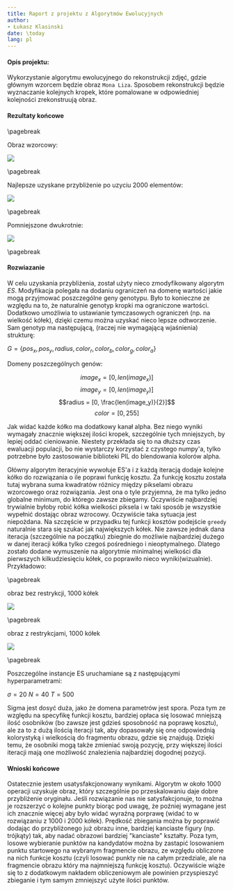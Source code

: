 ```yaml
---
title: Raport z projektu z Algorytmów Ewolucyjnych
author:
- Łukasz Klasinski
date: \today
lang: pl
---
```


#### Opis projektu:

Wykorzystanie algorytmu ewolucyjnego do rekonstrukcji zdjęć, gdzie głównym wzorcem będzie obraz `Mona Liza`. Sposobem rekonstrukcji będzie wyznaczanie kolejnych kropek, które pomalowane w odpowiedniej kolejności zrekonstruują obraz.


#### Rezultaty końcowe

\pagebreak

Obraz wzorcowy:

![](https://i.imgur.com/cajC8Pi.png)

\pagebreak

Najlepsze uzyskane przybliżenie po uzyciu $2000$ elementów:

![](https://i.imgur.com/4BaoxPF.png)

\pagebreak

Pomniejszone dwukrotnie:

![](https://i.imgur.com/HBLBn9j.png)

\pagebreak

#### Rozwiazanie

W celu uzyskania przybliżenia, został użyty nieco zmodyfikowany algorytm $ES$. Modyfikacja polegała na dodaniu ograniczeń na domenę wartości jakie mogą przyjmować poszczególne geny genotypu. Było to konieczne ze względu na to, że naturalnie genotyp kropki ma ograniczone wartości. Dodatkowo umożliwia to ustawianie tymczasowych ograniczeń (np. na wielkość kółek), dzięki czemu można uzyskać nieco lepsze odtworzenie. 
Sam genotyp ma następującą, (raczej nie wymagającą wjaśnienia) strukturę:

$G = \{pos_x, pos_y, radius, color_r, color_b, color_g, color_a\}$

Domeny poszczególnych genów:

$$image_x = [0, len(image_x)]$$
$$image_y = [0, len(image_y)]$$
$$radius = [0, \frac{len(image_y)}{2}]$$
$$color = [0, 255]$$

Jak widać każde kółko ma dodatkowy kanał alpha. Bez niego wyniki wymagały znacznie większej ilości kropek, szczególnie tych mniejszych, by lepiej oddać cieniowanie. Niestety przekłada się to na dłuższy czas ewaluacji populacji, bo nie wystarczy korzystać z czystego numpy'a, tylko potrzebne było zastosowanie biblioteki PIL do blendowania kolorów alpha.


Główny algorytm iteracyjnie wywołuje ES'a i z każdą iteracją dodaje kolejne kółko do rozwiązania o ile poprawi funkcję kosztu. Za funkcję kosztu została tutaj wybrana suma kwadratów różnicy między pikselami obrazu wzorcowego oraz rozwiązania. Jest ona o tyle przyjemna, że ma tylko jedno globalne minimum, do którego zawsze zbiegamy. Oczywiście najbardziej trywialnie byłoby robić kółka wielkości piksela i w taki sposób je wszystkie wypełnić dostając obraz wzrocowy. Oczywiście taka sytuacja jest niepożdana. Na szczęście w przypadku tej funkcji kosztów podejście `greedy` naturalnie stara się szukać jak największych kółek. Nie zawsze jednak dana iteracja (szczególnie na początku) zbiegnie do możliwie najbardziej dużego w danej iteracji kółka tylko czegoś pośredniego i nieoptymalnego. Dlatego zostało dodane wymuszenie na algorytmie minimalnej wielkości dla pierwszych kilkudziesięciu kółek, co poprawiło nieco wyniki(wizualnie). Przykładowo:

\pagebreak

obraz bez restrykcji, 1000 kółek

![](https://i.imgur.com/yTyZ7jp.png)

\pagebreak

obraz z restrykcjami, 1000 kółek

![](https://i.imgur.com/zgW3SUm.png)

\pagebreak

Poszczególne instancje ES uruchamiane są z następującymi hyperparametrami:

$\sigma = 20$
$N = 40$
$T = 500$

Sigma jest dosyć duża, jako że domena parametrów jest spora. Poza tym ze względu na specyfikę funkcji kosztu, bardziej opłaca się losować mniejszą ilość osobników (bo zawsze jest gdzieś sposobność na poprawę kosztu), ale za to z dużą ilością iteracji tak, aby dopasowały się one odpowiednią kolorystyką i wielkością do fragmentu obrazu, gdzie się znajdują. Dzięki temu, że osobniki mogą także zmieniać swoją pozycję, przy większej ilości iteracji mają one możliwość znalezienia najbardziej dogodnej pozycji.

#### Wnioski końcowe

Ostatecznie jestem usatysfakcjonowany wynikami. Algorytm w około 1000 operacji uzyskuje obraz, który szczególnie po przeskalowaniu daje dobre przybliżenie oryginału. Jeśli rozwiązanie nas nie satysfakcjonuje, to można je rozszerzyć o kolejne punkty biorąc pod uwagę, że poźniej wymagane jest ich znacznie więcej aby było widać wyraźną porprawę (widać to w rozwiązaniu z 1000 i 2000 kółek). Prędkość zbiegania można by poprawić dodając do przybliżonego już obrazu inne, bardziej kanciaste figury (np. trójkąty) tak, aby nadać obrazowi bardziej "kanciaste" kształty. Poza tym, losowe wybieranie punktów na kandydatów można by zastapić losowaniem punktu startowego na wybranym fragmencie obrazu, ze względu obliczone na nich funkcje kosztu (czyli losować punkty nie na całym przedziale, ale na fragmencie obrazu który ma najmniejszą funkcję kosztu). Oczywiście wiąże się to z dodatkowym nakładem obliczeniowym ale powinien przyspieszyć zbieganie i tym samym zmniejszyć użyte ilości punktów.